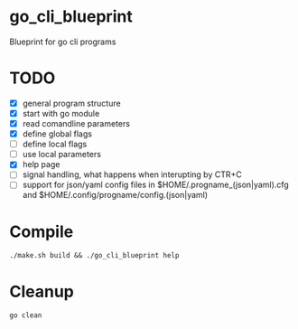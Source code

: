 # go_cli_blueprint
Blueprint for go cli programs

# TODO
- [x] general program structure 
- [x] start with go module
- [x] read comandline parameters
- [x] define global flags
- [ ] define local flags
- [ ] use local parameters
- [x] help page
- [ ] signal handling, what happens when interupting by CTR+C
- [ ] support for json/yaml config files in $HOME/.progname\_(json|yaml).cfg and $HOME/.config/progname/config.(json|yaml)

# Compile
    ./make.sh build && ./go_cli_blueprint help

# Cleanup
    go clean

